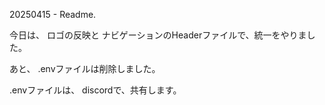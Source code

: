 20250415 - Readme.

今日は、
ロゴの反映と
ナビゲーションのHeaderファイルで、統一をやりました。

あと、
.envファイルは削除しました。

.envファイルは、
discordで、共有します。